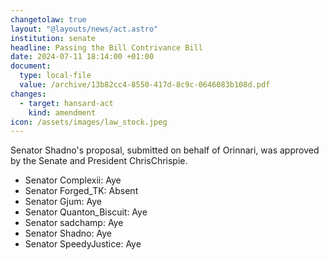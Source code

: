 ```yaml
---
changetolaw: true
layout: "@layouts/news/act.astro"
institution: senate
headline: Passing the Bill Contrivance Bill
date: 2024-07-11 18:14:00 +01:00
document:
  type: local-file
  value: /archive/13b82cc4-8550-417d-8c9c-0646083b108d.pdf
changes:
  - target: hansard-act
    kind: amendment
icon: /assets/images/law_stock.jpeg
---
```

Senator Shadno's proposal, submitted on behalf of Orinnari, was approved by the Senate and President ChrisChrispie.<!--more-->

- Senator Complexii: Aye
- Senator Forged_TK: Absent
- Senator Gjum: Aye
- Senator Quanton_Biscuit: Aye
- Senator sadchamp: Aye
- Senator Shadno: Aye
- Senator SpeedyJustice: Aye
